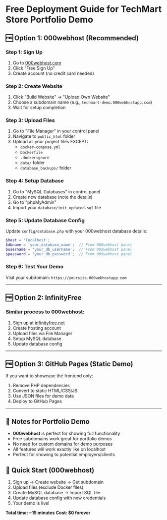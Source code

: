 # Free Deployment Guide for TechMart Store Portfolio Demo

## 🆓 Option 1: 000webhost (Recommended)

### Step 1: Sign Up
1. Go to [000webhost.com](https://000webhost.com)
2. Click "Free Sign Up"
3. Create account (no credit card needed)

### Step 2: Create Website
1. Click "Build Website" → "Upload Own Website"
2. Choose a subdomain name (e.g., `techmart-demo.000webhostapp.com`)
3. Wait for setup completion

### Step 3: Upload Files
1. Go to "File Manager" in your control panel
2. Navigate to `public_html` folder
3. Upload all your project files EXCEPT:
   - `docker-compose.yml`
   - `Dockerfile`
   - `.dockerignore`
   - `data/` folder
   - `database_backups/` folder

### Step 4: Setup Database
1. Go to "MySQL Databases" in control panel
2. Create new database (note the details)
3. Go to "phpMyAdmin"
4. Import your `database/init_updated.sql` file

### Step 5: Update Database Config
Update `config/database.php` with your 000webhost database details:
```php
$host = 'localhost';
$dbname = 'your_database_name';  // From 000webhost panel
$username = 'your_db_username';  // From 000webhost panel
$password = 'your_db_password';  // From 000webhost panel
```

### Step 6: Test Your Demo
Visit your subdomain: `https://yoursite.000webhostapp.com`

---

## 🆓 Option 2: InfinityFree

### Similar process to 000webhost:
1. Sign up at [infinityfree.net](https://infinityfree.net)
2. Create hosting account
3. Upload files via File Manager
4. Setup MySQL database
5. Update database config

---

## 🆓 Option 3: GitHub Pages (Static Demo)

If you want to showcase the frontend only:
1. Remove PHP dependencies
2. Convert to static HTML/CSS/JS
3. Use JSON files for demo data
4. Deploy to GitHub Pages

---

## 📝 Notes for Portfolio Demo

- **000webhost** is perfect for showing full functionality
- Free subdomains work great for portfolio demos
- No need for custom domains for demo purposes
- All features will work exactly like on localhost
- Perfect for showing to potential employers/clients

## 🚀 Quick Start (000webhost)

1. Sign up → Create website → Get subdomain
2. Upload files (exclude Docker files)
3. Create MySQL database → Import SQL file
4. Update database config with new credentials
5. Your demo is live!

**Total time: ~15 minutes**
**Cost: $0 forever**